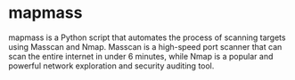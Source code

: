 # mapmass
mapmass is a Python script that automates the process of scanning targets using Masscan and Nmap. Masscan is a high-speed port scanner that can scan the entire internet in under 6 minutes, while Nmap is a popular and powerful network exploration and security auditing tool.
